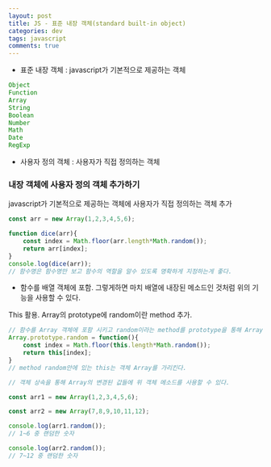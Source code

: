 ```yaml
---  
layout: post
title: JS - 표준 내장 객체(standard built-in object)
categories: dev
tags: javascript
comments: true
---
```

- 표준 내장 객체 : javascript가 기본적으로 제공하는 객체

```javascript
Object
Function
Array
String
Boolean
Number
Math
Date
RegExp
```

- 사용자 정의 객체 : 사용자가 직접 정의하는 객체

### 내장 객체에 사용자 정의 객체 추가하기
javascript가 기본적으로 제공하는 객체에 사용자가 직접 정의하는 객체 추가

```javascript
const arr = new Array(1,2,3,4,5,6);

function dice(arr){
    const index = Math.floor(arr.length*Math.random());
    return arr[index];
}
console.log(dice(arr));
// 함수명은 함수명만 보고 함수의 역할을 알수 있도록 명확하게 지정하는게 좋다.
```

-  함수를 배열 객체에 포함. 그렇게하면 마치 배열에 내장된 메소드인 것처럼 위의 기능을 사용할 수 있다.

This 활용. Array의 prototype에 random이란 method 추가.

```javascript
// 함수를 Array 객체에 포함 시키고 random이라는 method를 prototype을 통해 Array 객체에 넣어준다. 
Array.prototype.random = function(){
    const index = Math.floor(this.length*Math.random());
    return this[index];
}
// method random안에 있는 this는 객체 Array를 가리킨다.

// 객체 상속을 통해 Array의 변경된 값들에 위 객체 메소드를 사용할 수 있다.

const arr1 = new Array(1,2,3,4,5,6);

const arr2 = new Array(7,8,9,10,11,12);

console.log(arr1.random());
// 1~6 중 랜덤한 숫자

console.log(arr2.random());
// 7~12 중 랜덤한 숫자
```

